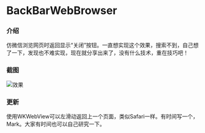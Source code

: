 # BackBarWebBrowser

### 介绍
仿微信浏览网页时返回显示“关闭”按钮。一直想实现这个效果，搜索不到，自己想了一下，发现也不难实现，现在就分享出来了，没有什么技术，重在技巧吧！


### 截图
![效果](http://7xliwf.com1.z0.glb.clouddn.com/IMG_8070.PNG)


### 更新
使用WKWebView可以左滑动返回上一个页面，类似Safari一样。有时间写一个，Mark。大家有时间也可以自己研究一下。
